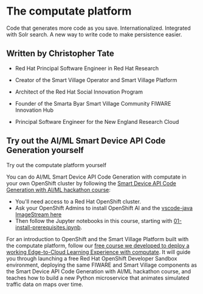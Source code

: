 # The computate platform

Code that generates more code as you save. Internationalized. Integrated with Solr search. A new way to write code to make persistence easier. 


## Written by Christopher Tate

- Red Hat Principal Software Engineer in Red Hat Research 

- Creator of the Smart Village Operator and Smart Village Platform 

- Architect of the Red Hat Social Innovation Program 

- Founder of the Smarta Byar Smart Village Community FIWARE Innovation Hub 

- Principal Software Engineer for the New England Research Cloud

## Try out the AI/ML Smart Device API Code Generation yourself

Try out the computate platform yourself

You can do AI/ML Smart Device API Code Generation with computate in your own OpenShift 
cluster by following the [Smart Device API Code Generation with AI/ML hackathon course](https://github.com/smartabyar-smartvillage/smart-device-api-generation-hackathon): 

- You'll need access to a Red Hat OpenShift cluster. 
- Ask your OpenShift Admins to install OpenShift AI and the [vscode-java ImageStream here](https://github.com/nerc-images/vscode-java/blob/main/cluster-scope/base/image.openshift.io/imagestreams/vscode-java/imagestream.yaml)
- Then follow the Jupyter notebooks in this course, starting with 
  [01-install-prerequisites.ipynb](https://github.com/smartabyar-smartvillage/smart-device-api-generation-hackathon/blob/main/01-install-prerequisites.ipynb). 

For an introduction to OpenShift and the Smart Village Platform built with the 
computate platform, follow our [free course we developed to deploy a working 
Edge-to-Cloud Learning Experience with computate](https://github.com/smartabyar-smartvillage/smartabyar-smartvillage-sandbox-course). It will guide you through launching a free 
Red Hat OpenShift Developer Sandbox
environment, deploying the same FIWARE and Smart Village components as the
Smart Device API Code Generation with AI/ML hackathon course, 
and teaches how to build a new Python microservice that animates
simulated traffic data on maps over time.

